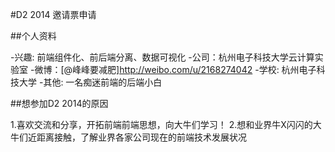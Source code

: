 #D2 2014 邀请票申请

##个人资料

-兴趣: 前端组件化、前后端分离、数据可视化
-公司：杭州电子科技大学云计算实验室
-微博：[@峰峰要减肥]http://weibo.com/u/2168274042
-学校: 杭州电子科技大学
-其他: 一名痴迷前端的后端小白

##想参加D2 2014的原因

1.喜欢交流和分享，开拓前端前端思想，向大牛们学习！
2.想和业界牛X闪闪的大牛们近距离接触，了解业界各家公司现在的前端技术发展状况
